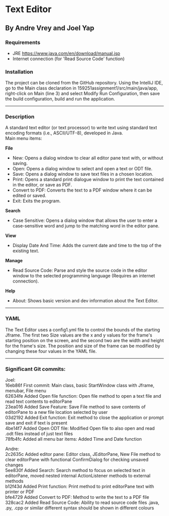# Text Editor
  
## By Andre Vrey and Joel Yap
  
### Requirements  
  
- JRE https://www.java.com/en/download/manual.jsp
- Internet connection (for 'Read Source Code' function)

### Installation
The project can be cloned from the GitHub repository. Using the IntelliJ IDE, go to the Main class declaration in 159251assignment1/src/main/java/app, right-click on Main (line 3) and select Modify Run Configuration, then save the build configuration, build and run the application.

------
  
### Description  
A standard text editor (or text processor) to write text using standard text encoding formats (i.e., ASCII/UTF-8), developed in Java.  
Main menu items:
  
<b>File</b>  
- New: Opens a dialog window to clear all editor pane text with, or without saving.
- Open: Opens a dialog window to select and open a text or ODT file.
- Save: Opens a dialog window to save text files in a chosen location.
- Print: Opens a standard print dialogue window to print the text contained in the editor, or save as PDF.
- Convert to PDF: Converts the text to a PDF window where it can be edited or saved.
- Exit: Exits the program.
  
<b>Search</b>  
- Case Sensitive: Opens a dialog window that allows the user to enter a case-sensitive word and jump to the matching word in the editor pane.
  
<b>View</b>  
- Display Date And Time: Adds the current date and time to the top of the existing text.
  
<b>Manage</b>  
- Read Source Code: Parse and style the source code in the editor window to the selected programming language (Requires an internet connection).

<b>Help</b>
- About: Shows basic version and dev information about the Text Editor.
    
------
  
### YAML
The Text Editor uses a config1.yml file to control the bounds of the starting Jframe. The first two Size values are the x and y values for the frame's starting position on the screen, and the second two are the width and height for the frame's size. The position and size of the frame can be modified by changing these four values in the YAML file.
  
------
  
### Significant Git commits:
Joel:\
16eb86f First commit: Main class, basic StartWindow class with Jframe, menubar, File menu\
62634fe Added Open file function: Open file method to open a text file and read text contents to editorPane\
23ea016 Added Save Feature: Save File method to save contents of editorPane to a new file location selected by user\
03d2192 Added Exit function: Exit method to close the application or prompt save and exit if text is present\
4be14f7 Added Open ODT file: Modified Open file to also open and read .odt files instead of just text files\
78fb4fc Added all menu bar items: Added Time and Date function

Andre:\
2c2635c Added editor pane: Editor class, JEditorPane, New File method to clear editorPane with functional ConfirmDialog for checking unsaved changes\
5ee830f Added Search: Search method to focus on selected text in editorPane, moved nested internal ActionListener methods to external methods\
b12f43d Added Print function: Print method to print editorPane text with printer or PDF\
bfe4729 Added Convert to PDF: Method to write the text to a PDF file\
328cac2 Added Read Source Code: Ability to read source code files .java, .py, .cpp or similar different syntax should be shown in different colours  
